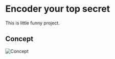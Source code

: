 # Encoder your top secret

This is little funny project.

## Concept

![Concept](http://tonrock00.github.io/concept.png)

